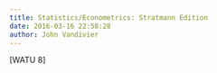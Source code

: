 ```yaml
---
title: Statistics/Econometrics: Stratmann Edition
date: 2016-03-16 22:58:28
author: John Vandivier
---
```




[WATU 8]